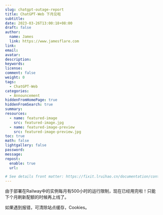 ```yaml
---
slug: chatgpt-outage-report
title: ChatGPT-Web 下月见啦
subtitle:
date: 2023-03-26T13:00:18+08:00
draft: false
author:
  name: James
  link: https://www.jamesflare.com
link: 
email: 
avatar:
description:
keywords:
license:
comment: false
weight: 0
tags:
  - ChatGPT-Web
categories:
  - Announcement
hiddenFromHomePage: true
hiddenFromSearch: true
summary:
resources:
  - name: featured-image
    src: featured-image.jpg
  - name: featured-image-preview
    src: featured-image-preview.jpg
toc: true
math: false
lightgallery: false
password:
message:
repost:
  enable: true
  url:

# See details front matter: https://fixit.lruihao.cn/documentation/content/#front-matter
---
```


<!--more-->

由于部署在Railway中的实例每月有500小时的运行限制，现在已经用完啦！只能下个月刷新配额的时候再上线了。

如果遇到报错，可清除站点缓存，Cookies。